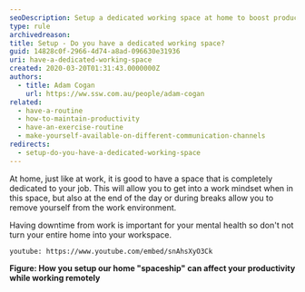 ```yaml
---
seoDescription: Setup a dedicated working space at home to boost productivity and maintain mental well-being while working remotely.
type: rule
archivedreason:
title: Setup - Do you have a dedicated working space?
guid: 14828c0f-2966-4d74-a8ad-096630e31936
uri: have-a-dedicated-working-space
created: 2020-03-20T01:31:43.0000000Z
authors:
  - title: Adam Cogan
    url: https://ww.ssw.com.au/people/adam-cogan
related:
  - have-a-routine
  - how-to-maintain-productivity
  - have-an-exercise-routine
  - make-yourself-available-on-different-communication-channels
redirects:
  - setup-do-you-have-a-dedicated-working-space
---
```


At home, just like at work, it is good to have a space that is completely dedicated to your job. This will allow you to get into a work mindset when in this space, but also at the end of the day or during breaks allow you to remove yourself from the work environment.

<!--endintro-->

Having downtime from work is important for your mental health so don't not turn your entire home into your workspace.

`youtube: https://www.youtube.com/embed/snAhsXyO3Ck`

**Figure: How you setup our home "spaceship" can affect your productivity while working remotely**
